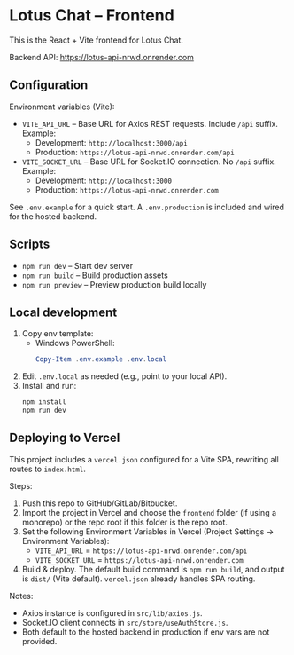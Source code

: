 # Lotus Chat – Frontend

This is the React + Vite frontend for Lotus Chat.

Backend API: https://lotus-api-nrwd.onrender.com

## Configuration

Environment variables (Vite):

- `VITE_API_URL` – Base URL for Axios REST requests. Include `/api` suffix. Example:
  - Development: `http://localhost:3000/api`
  - Production: `https://lotus-api-nrwd.onrender.com/api`
- `VITE_SOCKET_URL` – Base URL for Socket.IO connection. No `/api` suffix. Example:
  - Development: `http://localhost:3000`
  - Production: `https://lotus-api-nrwd.onrender.com`

See `.env.example` for a quick start. A `.env.production` is included and wired for the hosted backend.

## Scripts

- `npm run dev` – Start dev server
- `npm run build` – Build production assets
- `npm run preview` – Preview production build locally

## Local development

1. Copy env template:
   - Windows PowerShell:
     ```powershell
     Copy-Item .env.example .env.local
     ```
2. Edit `.env.local` as needed (e.g., point to your local API).
3. Install and run:
   ```powershell
   npm install
   npm run dev
   ```

## Deploying to Vercel

This project includes a `vercel.json` configured for a Vite SPA, rewriting all routes to `index.html`.

Steps:

1. Push this repo to GitHub/GitLab/Bitbucket.
2. Import the project in Vercel and choose the `frontend` folder (if using a monorepo) or the repo root if this folder is the repo root.
3. Set the following Environment Variables in Vercel (Project Settings → Environment Variables):
   - `VITE_API_URL` = `https://lotus-api-nrwd.onrender.com/api`
   - `VITE_SOCKET_URL` = `https://lotus-api-nrwd.onrender.com`
4. Build & deploy. The default build command is `npm run build`, and output is `dist/` (Vite default). `vercel.json` already handles SPA routing.

Notes:

- Axios instance is configured in `src/lib/axios.js`.
- Socket.IO client connects in `src/store/useAuthStore.js`.
- Both default to the hosted backend in production if env vars are not provided.
